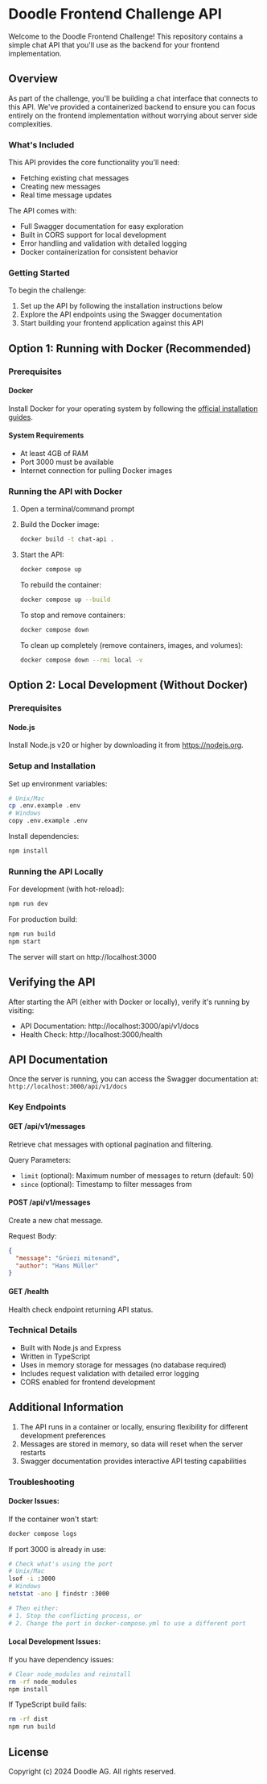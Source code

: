 # Doodle Frontend Challenge API

Welcome to the Doodle Frontend Challenge! This repository contains a simple chat API that you'll use as the backend for your frontend implementation.

## Overview

As part of the challenge, you'll be building a chat interface that connects to this API. We've provided a containerized backend to ensure you can focus entirely on the frontend implementation without worrying about server side complexities.

### What's Included

This API provides the core functionality you'll need:

- Fetching existing chat messages  
- Creating new messages
- Real time message updates

The API comes with:

- Full Swagger documentation for easy exploration
- Built in CORS support for local development
- Error handling and validation with detailed logging
- Docker containerization for consistent behavior

### Getting Started

To begin the challenge:

1. Set up the API by following the installation instructions below
2. Explore the API endpoints using the Swagger documentation
3. Start building your frontend application against this API

## Option 1: Running with Docker (Recommended)

### Prerequisites

#### Docker

Install Docker for your operating system by following the [official installation guides](https://docs.docker.com/).

#### System Requirements

- At least 4GB of RAM
- Port 3000 must be available
- Internet connection for pulling Docker images

### Running the API with Docker

1. Open a terminal/command prompt

2. Build the Docker image:
   ```bash
   docker build -t chat-api .
   ```

3. Start the API:
   ```bash
   docker compose up
   ```

   To rebuild the container:
   ```bash
   docker compose up --build
   ```

   To stop and remove containers:
   ```bash
   docker compose down
   ```

   To clean up completely (remove containers, images, and volumes):
   ```bash
   docker compose down --rmi local -v
   ```

## Option 2: Local Development (Without Docker)

### Prerequisites

#### Node.js
Install Node.js v20 or higher by downloading it from https://nodejs.org.

### Setup and Installation

Set up environment variables:
```bash
# Unix/Mac
cp .env.example .env
# Windows
copy .env.example .env
```

Install dependencies:
```bash
npm install
```

### Running the API Locally

For development (with hot-reload):
```bash
npm run dev
```

For production build:
```bash
npm run build
npm start
```

The server will start on http://localhost:3000

## Verifying the API

After starting the API (either with Docker or locally), verify it's running by visiting:
- API Documentation: http://localhost:3000/api/v1/docs
- Health Check: http://localhost:3000/health

## API Documentation

Once the server is running, you can access the Swagger documentation at:
`http://localhost:3000/api/v1/docs`

### Key Endpoints

#### GET /api/v1/messages

Retrieve chat messages with optional pagination and filtering.

Query Parameters:
- `limit` (optional): Maximum number of messages to return (default: 50)
- `since` (optional): Timestamp to filter messages from

#### POST /api/v1/messages

Create a new chat message.

Request Body:
```json
{
  "message": "Grüezi mitenand",
  "author": "Hans Müller"
}
```

#### GET /health

Health check endpoint returning API status.

### Technical Details

- Built with Node.js and Express
- Written in TypeScript
- Uses in memory storage for messages (no database required)
- Includes request validation with detailed error logging
- CORS enabled for frontend development

## Additional Information

1. The API runs in a container or locally, ensuring flexibility for different development preferences
2. Messages are stored in memory, so data will reset when the server restarts
3. Swagger documentation provides interactive API testing capabilities

### Troubleshooting

#### Docker Issues:

If the container won't start:
```bash
docker compose logs
```

If port 3000 is already in use:
```bash
# Check what's using the port
# Unix/Mac
lsof -i :3000
# Windows
netstat -ano | findstr :3000

# Then either:
# 1. Stop the conflicting process, or
# 2. Change the port in docker-compose.yml to use a different port
```

#### Local Development Issues:

If you have dependency issues:
```bash
# Clear node_modules and reinstall
rm -rf node_modules
npm install
```

If TypeScript build fails:
```bash
rm -rf dist
npm run build
```

## License

Copyright (c) 2024 Doodle AG. All rights reserved.

